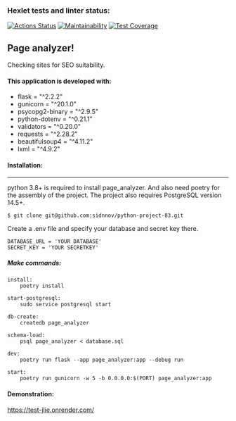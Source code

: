 ### Hexlet tests and linter status:
[![Actions Status](https://github.com/sidnnov/python-project-83/workflows/hexlet-check/badge.svg)](https://github.com/sidnnov/python-project-83/actions)
[![Maintainability](https://api.codeclimate.com/v1/badges/54f8ce582e7588530d81/maintainability)](https://codeclimate.com/github/sidnnov/python-project-83/maintainability)
[![Test Coverage](https://api.codeclimate.com/v1/badges/54f8ce582e7588530d81/test_coverage)](https://codeclimate.com/github/sidnnov/python-project-83/test_coverage)

## Page analyzer!
Checking sites for SEO suitability.


#### This application is developed with:
- flask = "^2.2.2"
- gunicorn = "^20.1.0"
- psycopg2-binary = "^2.9.5"
- python-dotenv = "^0.21.1"
- validators = "^0.20.0"
- requests = "^2.28.2"
- beautifulsoup4 = "^4.11.2"
- lxml = "^4.9.2"

#### Installation:
-----------------------

python 3.8+ is required to install page_analyzer. And also need poetry for the assembly of the project.
The project also requires PostgreSQL version 14.5+.

```
$ git clone git@github.com:sidnnov/python-project-83.git
```

Create a .env file and specify your database and secret key there.

```
DATABASE_URL = 'YOUR DATABASE'
SECRET_KEY = 'YOUR SECRETKEY'
```

##### Make commands:
```
install:
	poetry install

start-postgresql:
	sudo service postgresql start

db-create:
	createdb page_analyzer

schema-load:
	psql page_analyzer < database.sql

dev:
	poetry run flask --app page_analyzer:app --debug run

start:
	poetry run gunicorn -w 5 -b 0.0.0.0:$(PORT) page_analyzer:app

```

#### Demonstration:
https://test-jlie.onrender.com/
